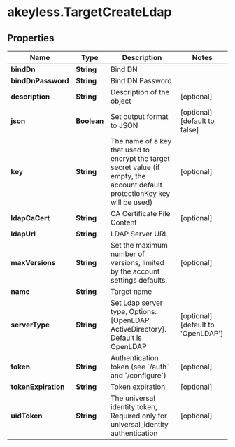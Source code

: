# akeyless.TargetCreateLdap

## Properties

Name | Type | Description | Notes
------------ | ------------- | ------------- | -------------
**bindDn** | **String** | Bind DN | 
**bindDnPassword** | **String** | Bind DN Password | 
**description** | **String** | Description of the object | [optional] 
**json** | **Boolean** | Set output format to JSON | [optional] [default to false]
**key** | **String** | The name of a key that used to encrypt the target secret value (if empty, the account default protectionKey key will be used) | [optional] 
**ldapCaCert** | **String** | CA Certificate File Content | [optional] 
**ldapUrl** | **String** | LDAP Server URL | 
**maxVersions** | **String** | Set the maximum number of versions, limited by the account settings defaults. | [optional] 
**name** | **String** | Target name | 
**serverType** | **String** | Set Ldap server type, Options:[OpenLDAP, ActiveDirectory]. Default is OpenLDAP | [optional] [default to &#39;OpenLDAP&#39;]
**token** | **String** | Authentication token (see &#x60;/auth&#x60; and &#x60;/configure&#x60;) | [optional] 
**tokenExpiration** | **String** | Token expiration | [optional] 
**uidToken** | **String** | The universal identity token, Required only for universal_identity authentication | [optional] 


